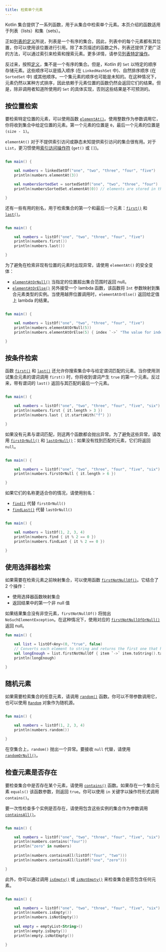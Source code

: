 ```yaml
---
title: 检索单个元素
---
```

Kotlin 集合提供了一系列函数，用于从集合中检索单个元素。本页介绍的函数适用于列表（lists）和集（sets）。

正如[列表的定义](collections-overview.md)所说，列表是一个有序的集合。因此，列表中的每个元素都有其位置，你可以使用该位置进行引用。除了本页描述的函数之外，列表还提供了更广泛的方法，可以通过索引来检索和搜索元素。更多详情，请参见[列表特定操作](list-operations.md)。

反过来，按照[定义](collections-overview.md)，集不是一个有序的集合。但是，Kotlin 的 `Set` 以特定的顺序存储元素。这些顺序可以是插入顺序 (在 `LinkedHashSet` 中)、自然排序顺序 (在 `SortedSet` 中) 或其他顺序。一个集元素的顺序也可能是未知的。在这种情况下，元素仍然以某种方式排序，因此依赖于元素位置的函数仍然会返回它们的结果。但是，除非调用者知道所使用的 `Set` 的具体实现，否则这些结果是不可预测的。

## 按位置检索

要检索特定位置的元素，可以使用函数 [`elementAt()`](https://kotlinlang.org/api/latest/jvm/stdlib/kotlin.collections/element-at.html)。使用整数作为参数调用它，你将收到集合中给定位置的元素。第一个元素的位置是 `0`，最后一个元素的位置是 `(size - 1)`。

`elementAt()` 对于不提供索引访问或静态未知提供索引访问的集合很有用。对于 `List`，更习惯使用[索引访问操作符](list-operations.md#retrieve-elements-by-index) (`get()` 或 `[]`)。

```kotlin

fun main() {

    val numbers = linkedSetOf("one", "two", "three", "four", "five")
    println(numbers.elementAt(3))    

    val numbersSortedSet = sortedSetOf("one", "two", "three", "four")
    println(numbersSortedSet.elementAt(0)) // elements are stored in the ascending order

}
```

还有一些有用的别名，用于检索集合的第一个和最后一个元素：[`first()`](https://kotlinlang.org/api/latest/jvm/stdlib/kotlin.collections/first.html) 和 [`last()`](https://kotlinlang.org/api/latest/jvm/stdlib/kotlin.collections/last.html)。

```kotlin

fun main() {

    val numbers = listOf("one", "two", "three", "four", "five")
    println(numbers.first())    
    println(numbers.last())    

}
```

为了避免在检索非现有位置的元素时出现异常，请使用 `elementAt()` 的安全变体：

* [`elementAtOrNull()`](https://kotlinlang.org/api/latest/jvm/stdlib/kotlin.collections/element-at-or-null.html) 当指定的位置超出集合范围时返回 null。
* [`elementAtOrElse()`](https://kotlinlang.org/api/latest/jvm/stdlib/kotlin.collections/element-at-or-else.html) 另外接受一个 lambda 函数，该函数将 `Int` 参数映射到集合元素类型的实例。当使用越界位置调用时，`elementAtOrElse()` 返回给定值上 lambda 的结果。

```kotlin

fun main() {

    val numbers = listOf("one", "two", "three", "four", "five")
    println(numbers.elementAtOrNull(5))
    println(numbers.elementAtOrElse(5) { index `->` "The value for index $index is undefined"})

}
```

## 按条件检索

函数 [`first()`](https://kotlinlang.org/api/latest/jvm/stdlib/kotlin.collections/first.html) 和 [`last()`](https://kotlinlang.org/api/latest/jvm/stdlib/kotlin.collections/last.html) 还允许你搜索集合中与给定谓词匹配的元素。当你使用测试集合元素的谓词调用 `first()` 时，你将收到谓词产生 `true` 的第一个元素。反过来，带有谓词的 `last()` 返回与其匹配的最后一个元素。

```kotlin

fun main() {

    val numbers = listOf("one", "two", "three", "four", "five", "six")
    println(numbers.first { it.length > 3 })
    println(numbers.last { it.startsWith("f") })

}
```

如果没有元素与谓词匹配，则这两个函数都会抛出异常。为了避免这些异常，请改用 [`firstOrNull()`](https://kotlinlang.org/api/latest/jvm/stdlib/kotlin.collections/first-or-null.html) 和 [`lastOrNull()`](https://kotlinlang.org/api/latest/jvm/stdlib/kotlin.collections/last-or-null.html)：如果没有找到匹配的元素，它们将返回 `null`。

```kotlin

fun main() {

    val numbers = listOf("one", "two", "three", "four", "five", "six")
    println(numbers.firstOrNull { it.length > 6 })

}
```

如果它们的名称更适合你的情况，请使用别名：

* [`find()`](https://kotlinlang.org/api/latest/jvm/stdlib/kotlin.collections/find.html) 代替 `firstOrNull()`
* [`findLast()`](https://kotlinlang.org/api/latest/jvm/stdlib/kotlin.collections/find-last.html) 代替 `lastOrNull()`

```kotlin

fun main() {

    val numbers = listOf(1, 2, 3, 4)
    println(numbers.find { it % 2 == 0 })
    println(numbers.findLast { it % 2 == 0 })

}
```

## 使用选择器检索

如果需要在检索元素之前映射集合，可以使用函数 [`firstNotNullOf()`](https://kotlinlang.org/api/latest/jvm/stdlib/kotlin.collections/first-not-null-of.html)。它结合了 2 个操作：
- 使用选择器函数映射集合
- 返回结果中的第一个非 null 值

如果结果集合没有非空元素，`firstNotNullOf()` 将抛出 `NoSuchElementException`。在这种情况下，使用对应的 [`firstNotNullOfOrNull()`](https://kotlinlang.org/api/latest/jvm/stdlib/kotlin.collections/first-not-null-of-or-null.html) 返回 null。

```kotlin
fun main() {

    val list = listOf<Any>(0, "true", false)
    // Converts each element to string and returns the first one that has required length
    val longEnough = list.firstNotNullOf { item `->` item.toString().takeIf { it.length >= 4 } }
    println(longEnough)

}
```

## 随机元素

如果需要检索集合的任意元素，请调用 [`random()`](https://kotlinlang.org/api/latest/jvm/stdlib/kotlin.collections/random.html) 函数。你可以不带参数调用它，也可以使用 [`Random`](https://kotlinlang.org/api/latest/jvm/stdlib/kotlin.random/-random/index.html) 对象作为随机源。

```kotlin

fun main() {

    val numbers = listOf(1, 2, 3, 4)
    println(numbers.random())

}
```

在空集合上，`random()` 抛出一个异常。要接收 `null` 代替，请使用 [`randomOrNull()`](https://kotlinlang.org/api/latest/jvm/stdlib/kotlin.collections/random-or-null.html)。

## 检查元素是否存在

要检查集合中是否存在某个元素，请使用 [`contains()`](https://kotlinlang.org/api/latest/jvm/stdlib/kotlin.collections/contains.html) 函数。如果存在一个集合元素 `equals()` 该函数参数，则返回 `true`。你可以使用 `in` 关键字以操作符形式调用 `contains()`。

要一次性检查多个实例是否存在，请使用包含这些实例的集合作为参数调用 [`containsAll()`](https://kotlinlang.org/api/latest/jvm/stdlib/kotlin.collections/contains-all.html)。

```kotlin

fun main() {

    val numbers = listOf("one", "two", "three", "four", "five", "six")
    println(numbers.contains("four"))
    println("zero" in numbers)
    
    println(numbers.containsAll(listOf("four", "two")))
    println(numbers.containsAll(listOf("one", "zero")))

}
```

此外，你可以通过调用 [`isEmpty()`](https://kotlinlang.org/api/latest/jvm/stdlib/kotlin.collections/is-empty.html) 或 [`isNotEmpty()`](https://kotlinlang.org/api/latest/jvm/stdlib/kotlin.collections/is-not-empty.html) 来检查集合是否包含任何元素。

```kotlin

fun main() {

    val numbers = listOf("one", "two", "three", "four", "five", "six")
    println(numbers.isEmpty())
    println(numbers.isNotEmpty())
    
    val empty = emptyList<String>()
    println(empty.isEmpty())
    println(empty.isNotEmpty())

}
```